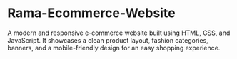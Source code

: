 # Rama-Ecommerce-Website
A modern and responsive e-commerce website built using HTML, CSS, and JavaScript. It showcases a clean product layout, fashion categories, banners, and a mobile-friendly design for an easy shopping experience.
